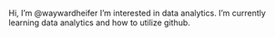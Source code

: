 Hi, I’m @waywardheifer
I’m interested in data analytics.
I’m currently learning data analytics and how to utilize github. 
